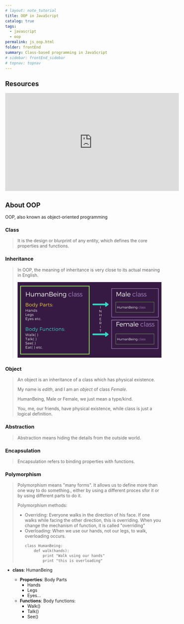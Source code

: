 ```yaml
---
# layout: note_tutorial
title: OOP in JavaScript
catalog: true
tags: 
  - javascript
  - oop
permalink: js_oop.html
folder: frontEnd
summary: Class-based programming in JavaScript
# sidebar: frontEnd_sidebar
# topnav: topnav
---
```


## Resources

<p><iframe width="560" height="315" src="https://www.youtube.com/embed/xoL6WvCARJY" frameborder="0" allow="accelerometer; autoplay; encrypted-media; gyroscope; picture-in-picture" allowfullscreen></iframe></p>

## About OOP

OOP, also known as object-oriented programming

### Class

> It is the design or blurprint of any entity, which defines the core properties and functions.

### Inheritance

> In OOP, the meaning of inheritance is very close to its actual meaning in English.
> 
> ![inheritance](/img/oop_inheritance.png)

### Object

> An object is an inheritance of a class which has physical existence.
> 
> My name is *edith*, and I am an *object* of class *Female*.
> 
> HumanBeing, Male or Female, we just mean a type/kind.
> 
> You, me, our friends, have physical existence, while class is just a logical definition.

### Abstraction

> Abstraction means hiding the details from the outside world.

### Encapsulation

> Encapsulation refers to binding properties with functions.

### Polymorphism

> Polymorphism means "many forms". It allows us to define more than one way to do something., either by using a different proces sfor it or by using different parts to do it.
> 
> Polymorphism methods:
> 
> -   Overriding: Everyone walks in the direction of his face. If one walks while facing the other direction, this is overriding. When you change the mechanism of function, it is called "overriding"
> -   Overloading: When we use our hands, not our legs, to walk, overloading occurs.
>     ```
>     class HumanBeing:
>         def walk(hands):
>             print "Walk using our hands"
>             print "this is overloading"
>     ```

-   **class**: HumanBeing

    -   **Properties**: Body Parts
        -   Hands
        -   Legs
        -   Eyes...
    -   **Functions**: Body functions:
        -   Walk()
        -   Talk()
        -   See()